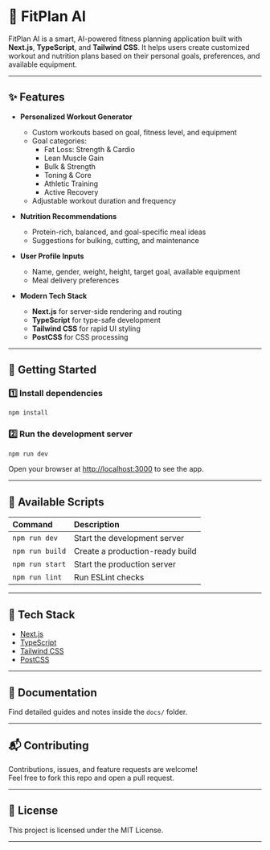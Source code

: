 

# 💪 FitPlan AI

FitPlan AI is a smart, AI-powered fitness planning application built with **Next.js**, **TypeScript**, and **Tailwind CSS**. It helps users create customized workout and nutrition plans based on their personal goals, preferences, and available equipment.

---

## ✨ Features

- **Personalized Workout Generator**
  - Custom workouts based on goal, fitness level, and equipment
  - Goal categories:
    - Fat Loss: Strength & Cardio
    - Lean Muscle Gain
    - Bulk & Strength
    - Toning & Core
    - Athletic Training
    - Active Recovery
  - Adjustable workout duration and frequency

- **Nutrition Recommendations**
  - Protein-rich, balanced, and goal-specific meal ideas
  - Suggestions for bulking, cutting, and maintenance

- **User Profile Inputs**
  - Name, gender, weight, height, target goal, available equipment
  - Meal delivery preferences

- **Modern Tech Stack**
  - **Next.js** for server-side rendering and routing
  - **TypeScript** for type-safe development
  - **Tailwind CSS** for rapid UI styling
  - **PostCSS** for CSS processing

---

## 🚀 Getting Started

### 1️⃣ Install dependencies
```bash
npm install
```

### 2️⃣ Run the development server
```bash
npm run dev
```

Open your browser at [http://localhost:3000](http://localhost:3000) to see the app.

---

## 📖 Available Scripts

| Command          | Description                         |
|:----------------|:------------------------------------|
| `npm run dev`     | Start the development server         |
| `npm run build`   | Create a production-ready build      |
| `npm run start`   | Start the production server          |
| `npm run lint`    | Run ESLint checks                    |

---

## 🎨 Tech Stack

- [Next.js](https://nextjs.org/)
- [TypeScript](https://www.typescriptlang.org/)
- [Tailwind CSS](https://tailwindcss.com/)
- [PostCSS](https://postcss.org/)

---

## 📖 Documentation

Find detailed guides and notes inside the `docs/` folder.

---

## 📬 Contributing

Contributions, issues, and feature requests are welcome!  
Feel free to fork this repo and open a pull request.

---

## 📜 License

This project is licensed under the MIT License.

---

